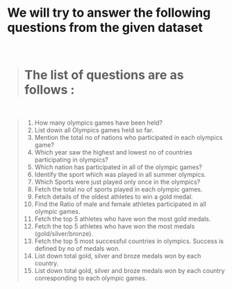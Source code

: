 # **We will try to answer the following questions from the given dataset**
<br>

> # The list of questions are as follows :
<br>

> 01) How many olympics games have been held?  
> 02) List down all Olympics games held so far.  
> 03) Mention the total no of nations who participated in each olympics game?  
> 04) Which year saw the highest and lowest no of countries participating in olympics?  
> 05) Which nation has participated in all of the olympic games?  
> 06) Identify the sport which was played in all summer olympics.  
> 07) Which Sports were just played only once in the olympics?  
> 08) Fetch the total no of sports played in each olympic games.  
> 09) Fetch details of the oldest athletes to win a gold medal.  
> 10) Find the Ratio of male and female athletes participated in all olympic games.  
> 11) Fetch the top 5 athletes who have won the most gold medals.  
> 12) Fetch the top 5 athletes who have won the most medals (gold/silver/bronze).  
> 13) Fetch the top 5 most successful countries in olympics. Success is defined by no of medals won.  
> 14) List down total gold, silver and broze medals won by each country.  
> 15) List down total gold, silver and broze medals won by each country corresponding to each olympic games.  